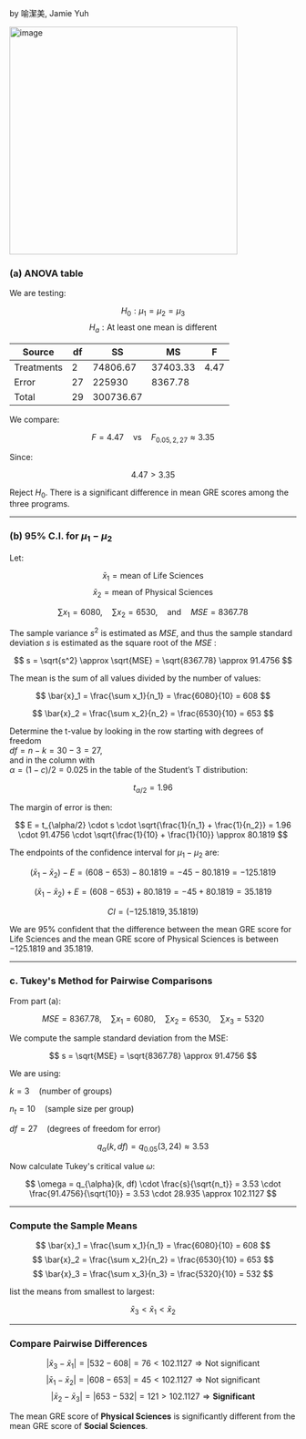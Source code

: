 by 喻潔美, Jamie Yuh 

<img width="400" alt="image" src="https://github.com/user-attachments/assets/e2b27eea-9efd-40ee-80ce-0a5c85f54b44" />

### (a) ANOVA table

We are testing:

$$H_0: \mu_1 = \mu_2 = \mu_3 $$
$$H_a: \text{At least one mean is different}$$



| Source      | df  | SS         | MS         | F     |
|-------------|-----|------------|------------|--------|
| Treatments  | 2   | 74806.67 | 37403.33 | 4.47  |
| Error       | 27  | 225930     | 8367.78  |       |
| Total       | 29  | 300736.67|            |       |

We compare:

$$
F = 4.47 \quad \text{vs} \quad F_{0.05, 2, 27} \approx 3.35
$$

Since:

$$
4.47 > 3.35
$$

Reject $H_0$. There is a significant difference in mean GRE scores among the three programs.

---

### (b) 95% C.I. for $\mu_1 - \mu_2$

Let:

$$
\bar{x}_1 = \text{mean of Life Sciences} 
$$
$$
\bar{x}_2 = \text{mean of Physical Sciences} 
$$

$$
\sum x_1 = 6080, \quad \sum x_2 = 6530, \quad \text{and} \quad MSE = 8367.78
$$

The sample variance $s^2$ is estimated as $MSE$, and thus the sample standard deviation $s$ is estimated as the square root of the $MSE$ :

$$
s = \sqrt{s^2} \approx \sqrt{MSE} = \sqrt{8367.78} \approx 91.4756
$$

The mean is the sum of all values divided by the number of values:

$$
\bar{x}_1 = \frac{\sum x_1}{n_1} = \frac{6080}{10} = 608
$$

$$
\bar{x}_2 = \frac{\sum x_2}{n_2} = \frac{6530}{10} = 653
$$

Determine the t-value by looking in the row starting with degrees of freedom  
$df = n - k = 30 - 3 = 27$,  
and in the column with  
$\alpha = (1 - c)/2 = 0.025$ 
in the table of the Student’s T distribution:

$$
t_{\alpha/2} = 1.96
$$

The margin of error is then:

$$
E = t_{\alpha/2} \cdot s \cdot \sqrt{\frac{1}{n_1} + \frac{1}{n_2}} = 1.96 \cdot 91.4756 \cdot \sqrt{\frac{1}{10} + \frac{1}{10}} \approx 80.1819
$$

The endpoints of the confidence interval for $\mu_1 - \mu_2$ are:

$$
(\bar{x}_1 - \bar{x}_2) - E = (608 - 653) - 80.1819 = -45 - 80.1819 = -125.1819
$$

$$
(\bar{x}_1 - \bar{x}_2) + E = (608 - 653) + 80.1819 = -45 + 80.1819 = 35.1819
$$

$$
CI = (-125.1819, 35.1819)
$$

We are 95% confident that the difference between the mean GRE score for Life Sciences and the mean GRE score of Physical Sciences is between $-125.1819$ and $35.1819$.


---

### c. Tukey's Method for Pairwise Comparisons

From part (a):

$$
MSE = 8367.78, \quad \sum x_1 = 6080, \quad \sum x_2 = 6530, \quad \sum x_3 = 5320
$$

We compute the sample standard deviation from the MSE:

$$
s = \sqrt{MSE} = \sqrt{8367.78} \approx 91.4756
$$

We are using:


$k = 3 \quad \text{(number of groups)}$

$n_t = 10 \quad \text{(sample size per group)}$

$df = 27 \quad \text{(degrees of freedom for error)}$

$$
q_{\alpha}(k, df) = q_{0.05}(3, 24) \approx 3.53
$$

Now calculate Tukey's critical value $\omega$:

$$
\omega = q_{\alpha}(k, df) \cdot \frac{s}{\sqrt{n_t}} = 3.53 \cdot \frac{91.4756}{\sqrt{10}} = 3.53 \cdot 28.935 \approx 102.1127
$$

---

### Compute the Sample Means

$$
\bar{x}_1 = \frac{\sum x_1}{n_1} = \frac{6080}{10} = 608 
$$
$$
\bar{x}_2 = \frac{\sum x_2}{n_2} = \frac{6530}{10} = 653 
$$
$$
\bar{x}_3 = \frac{\sum x_3}{n_3} = \frac{5320}{10} = 532
$$

list the means from smallest to largest:

$$
\bar{x}_3 < \bar{x}_1 < \bar{x}_2
$$

---

### Compare Pairwise Differences

$$
|\bar{x}_3 - \bar{x}_1| = |532 - 608| = 76 < 102.1127 \Rightarrow \text{Not significant}
$$
$$
|\bar{x}_1 - \bar{x}_2| = |608 - 653| = 45 < 102.1127 \Rightarrow \text{Not significant} 
$$
$$
|\bar{x}_2 - \bar{x}_3| = |653 - 532| = 121 > 102.1127 \Rightarrow \textbf{Significant}
$$


The mean GRE score of **Physical Sciences** is significantly different from the mean GRE score of **Social Sciences**.
